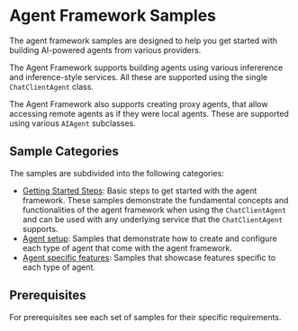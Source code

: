 # Agent Framework Samples

The agent framework samples are designed to help you get started with building AI-powered agents
from various providers.

The Agent Framework supports building agents using various infererence and inference-style services.
All these are supported using the single `ChatClientAgent` class.

The Agent Framework also supports creating proxy agents, that allow accessing remote agents as if they
were local agents. These are supported using various `AIAgent` subclasses.

## Sample Categories

The samples are subdivided into the following categories:

- [Getting Started Steps](./GettingStartedSteps/README.md): Basic steps to get started with the agent framework.
  These samples demonstrate the fundamental concepts and functionalities of the agent framework when using the
  `ChatClientAgent` and can be used with any underlying service that the `ChatClientAgent` supports.
- [Agent setup](./AgentSetup/README.md): Samples that demonstrate how to create and configure each type of agent that come with the agent framework.
- [Agent specific features](./AgentSpecificFeatures/README.md): Samples that showcase features specific to each type of agent.

## Prerequisites

For prerequisites see each set of samples for their specific requirements.
